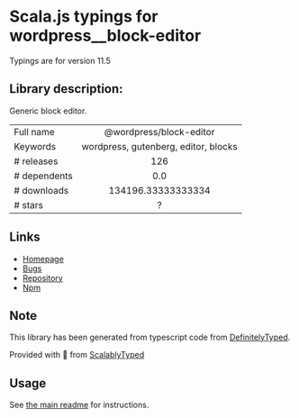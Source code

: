 
# Scala.js typings for wordpress__block-editor

Typings are for version 11.5

## Library description:
Generic block editor.

|                    |                 |
| ------------------ | :-------------: |
| Full name          | @wordpress/block-editor |
| Keywords           | wordpress, gutenberg, editor, blocks |
| # releases         | 126 |
| # dependents       | 0.0 |
| # downloads        | 134196.33333333334 |
| # stars            | ? |

## Links
- [Homepage](https://github.com/WordPress/gutenberg/tree/HEAD/packages/block-editor/README.md)
- [Bugs](https://github.com/WordPress/gutenberg/issues)
- [Repository](https://github.com/WordPress/gutenberg)
- [Npm](https://www.npmjs.com/package/%40wordpress%2Fblock-editor)
    


## Note
This library has been generated from typescript code from [DefinitelyTyped](https://definitelytyped.org).

Provided with :purple_heart: from [ScalablyTyped](https://github.com/oyvindberg/ScalablyTyped)

## Usage
See [the main readme](../../readme.md) for instructions.


